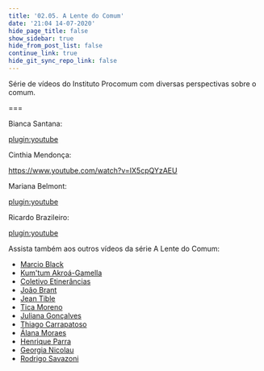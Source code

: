 ```yaml
---
title: '02.05. A Lente do Comum'
date: '21:04 14-07-2020'
hide_page_title: false
show_sidebar: true
hide_from_post_list: false
continue_link: true
hide_git_sync_repo_link: false
---
```


Série de vídeos do Instituto Procomum com diversas perspectivas sobre o comum.

===

Bianca Santana:

[plugin:youtube](https://www.youtube.com/watch?v=7a7emZKVF4w)

Cinthia Mendonça:

https://www.youtube.com/watch?v=IX5cpQYzAEU

Mariana Belmont:

[plugin:youtube](https://www.youtube.com/watch?v=aDe7LvrVCxs)

Ricardo Brazileiro:

[plugin:youtube](https://www.youtube.com/watch?v=wgDE-0OWM8k)

Assista também aos outros vídeos da série A Lente do Comum:

<ul>
    <li><a href="https://www.youtube.com/watch?v=fay4LtN9ksk&amp;list=PLz53SY9iZdF55YaAXY2S-kVlpIBi4623a&amp;index=2">Marcio Black</a></li>
    <li><a href="https://www.youtube.com/watch?v=ZgUDk-cELTM&amp;list=PLz53SY9iZdF55YaAXY2S-kVlpIBi4623a&amp;index=3">Kum'tum Akroá-Gamella</a></li>
    <li><a href="https://www.youtube.com/watch?v=yEl1XEafyao&amp;list=PLz53SY9iZdF55YaAXY2S-kVlpIBi4623a&amp;index=4">Coletivo Etinerâncias</a></li>
    <li><a href="https://www.youtube.com/watch?v=SqH6DvAKgF4&amp;list=PLz53SY9iZdF55YaAXY2S-kVlpIBi4623a&amp;index=5">João Brant</a></li>
    <li><a href="https://www.youtube.com/watch?v=gPxrIKgkMog&amp;list=PLz53SY9iZdF55YaAXY2S-kVlpIBi4623a&amp;index=7">Jean Tible</a></li>
    <li><a href="https://www.youtube.com/watch?v=6PsLmCCFn58&amp;list=PLz53SY9iZdF55YaAXY2S-kVlpIBi4623a&amp;index=8">Tica Moreno</a><br></li>
    <li><a href="https://www.youtube.com/watch?v=Fa1WeSs5ETc&amp;list=PLz53SY9iZdF55YaAXY2S-kVlpIBi4623a&amp;index=10">Juliana Gonçalves</a></li>
    <li><a href="https://www.youtube.com/watch?v=L7JyuLjdGv8&amp;list=PLz53SY9iZdF55YaAXY2S-kVlpIBi4623a&amp;index=11">Thiago Carrapatoso</a></li>
    <li><a href="https://www.youtube.com/watch?v=YjyK3IyXCEc&amp;list=PLz53SY9iZdF55YaAXY2S-kVlpIBi4623a&amp;index=12">Álana Moraes</a></li>
    <li><a href="https://www.youtube.com/watch?v=LC-T-OvQ5CM&amp;list=PLz53SY9iZdF55YaAXY2S-kVlpIBi4623a&amp;index=14">Henrique Parra</a></li>
    <li><a href="https://www.youtube.com/watch?v=3u6FNlCO2Xs&amp;list=PLz53SY9iZdF55YaAXY2S-kVlpIBi4623a&amp;index=15">Georgia Nicolau</a></li>
    <li><a href="https://www.youtube.com/watch?v=bS5_dTVh11c&amp;list=PLz53SY9iZdF55YaAXY2S-kVlpIBi4623a&amp;index=16">Rodrigo Savazoni</a><br></li>
</ul>